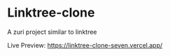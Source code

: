 # Linktree-clone
A zuri project similar to linktree

Live Preview: https://linktree-clone-seven.vercel.app/
